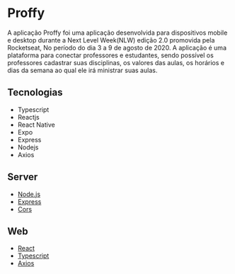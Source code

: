 #  Proffy

A aplicação Proffy foi uma aplicação desenvolvida para dispositivos mobile e desktop durante a Next Level Week(NLW) edição 2.0 promovida pela Rocketseat, No período do dia 3 a 9 de agosto de 2020. A aplicação é uma plataforma para conectar professores e estudantes, sendo possível os professores cadastrar suas disciplinas, os valores das aulas, os horários e dias da semana ao qual ele irá ministrar suas aulas.

## Tecnologias

- Typescript
- Reactjs
- React Native
- Expo
- Express
- Nodejs
- Axios

## Server
-   [Node.js](https://nodejs.org/)
-   [Express](https://expressjs.com/)
-   [Cors](https://www.npmjs.com/package/cors)

## Web
-   [React](https://pt-br.reactjs.org/)
-   [Typescript](https://www.typescriptlang.org/)
-   [Axios](https://www.npmjs.com/package/axios)

